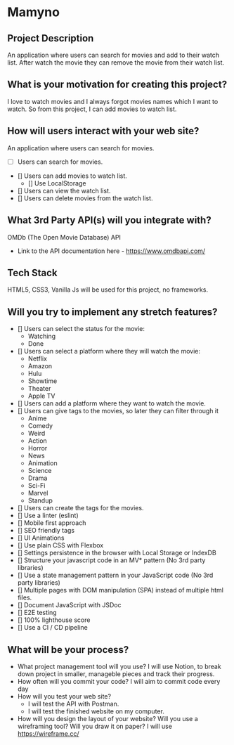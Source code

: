 # Mamyno

## Project Description
An application where users can search for movies and add to their watch list. After watch the movie they can remove the movie from their watch list.

## What is your motivation for creating this project?
I love to watch movies and I always forgot movies names which I want to watch. So from this project, I can add movies to watch list.

## How will users interact with your web site?
An application where users can search for movies.
* [ ] Users can search for movies.
* [] Users can add movies to watch list.
  * [] Use LocalStorage
* [] Users can view the watch list.
* [] Users can delete movies from the watch list.

## What 3rd Party API(s) will you integrate with?
OMDb (The Open Movie Database) API
* Link to the API documentation here - https://www.omdbapi.com/

## Tech Stack
HTML5, CSS3, Vanilla Js will be used for this project, no frameworks.

## Will you try to implement any stretch features?
* [] Users can select the status for the movie:
  * Watching
  * Done
* [] Users can select a platform where they will watch the movie:
  * Netflix
  * Amazon
  * Hulu
  * Showtime
  * Theater
  * Apple TV
* [] Users can add a platform where they want to watch the movie.
* [] Users can give tags to the movies, so later they can filter through it
  * Anime
  * Comedy
  * Weird
  * Action
  * Horror
  * News
  * Animation
  * Science
  * Drama
  * Sci-Fi
  * Marvel
  * Standup
* [] Users can create the tags for the movies.
* [] Use a linter (eslint)
* [] Mobile first approach
* [] SEO friendly tags
* [] UI Animations
* [] Use plain CSS with Flexbox
* [] Settings persistence in the browser with Local Storage or IndexDB
* [] Structure your javascript code in an MV* pattern (No 3rd party libraries)
* [] Use a state management pattern in your JavaScript code (No 3rd party libraries)
* [] Multiple pages with DOM manipulation (SPA) instead of multiple html files.
* [] Document JavaScript with JSDoc
* [] E2E testing
* [] 100% lighthouse score
* [] Use a CI / CD pipeline

## What will be your process?
* What project management tool will you use?
I will use Notion, to break down project in smaller, manageble pieces and track their progress. 
* How often will you commit your code?
I will aim to commit code every day
* How will you test your web site?
  * I will test the API with Postman.
  * I will test the finished website on my computer.
* How will you design the layout of your website? Will you use a wireframing tool? Will you draw it on paper?
I will use https://wireframe.cc/
